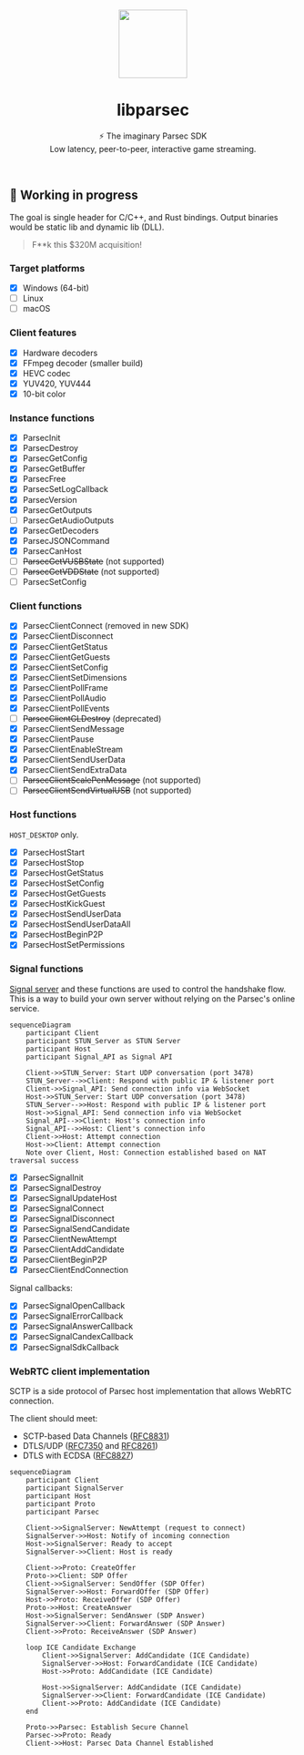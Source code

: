 <br />

<p align="center">
    <img src="https://github.com/user-attachments/assets/1d8b571d-280c-4f1f-bbca-aa55a96783f4" width="120" />
    <h1 align="center">libparsec</h1>
    <p align="center">⚡ The imaginary Parsec SDK<br />Low latency, peer-to-peer, interactive game streaming.</p>
</p>

<br />

## 🚧 Working in progress

The goal is single header for C/C++, and Rust bindings. Output binaries would be static lib and dynamic lib (DLL).

> F**k this $320M acquisition!

### Target platforms

- [x] Windows (64-bit)
- [ ] Linux
- [ ] macOS 

### Client features

- [x] Hardware decoders
- [x] FFmpeg decoder (smaller build)
- [x] HEVC codec 
- [x] YUV420, YUV444
- [x] 10-bit color

### Instance functions

- [x] ParsecInit
- [x] ParsecDestroy
- [x] ParsecGetConfig
- [x] ParsecGetBuffer
- [x] ParsecFree
- [x] ParsecSetLogCallback
- [x] ParsecVersion
- [x] ParsecGetOutputs
- [ ] ParsecGetAudioOutputs
- [x] ParsecGetDecoders
- [x] ParsecJSONCommand
- [x] ParsecCanHost
- [ ] ~~ParsecGetVUSBState~~ (not supported)
- [ ] ~~ParsecGetVDDState~~ (not supported)
- [ ] ParsecSetConfig

### Client functions

- [x] ParsecClientConnect (removed in new SDK)
- [x] ParsecClientDisconnect
- [x] ParsecClientGetStatus
- [x] ParsecClientGetGuests
- [x] ParsecClientSetConfig
- [x] ParsecClientSetDimensions
- [x] ParsecClientPollFrame
- [x] ParsecClientPollAudio
- [x] ParsecClientPollEvents
- [ ] ~~ParsecClientGLDestroy~~ (deprecated)
- [x] ParsecClientSendMessage
- [x] ParsecClientPause
- [x] ParsecClientEnableStream
- [x] ParsecClientSendUserData
- [x] ParsecClientSendExtraData
- [ ] ~~ParsecClientScalePenMessage~~ (not supported)
- [ ] ~~ParsecClientSendVirtualUSB~~ (not supported)

### Host functions

`HOST_DESKTOP` only.

- [x] ParsecHostStart
- [x] ParsecHostStop
- [x] ParsecHostGetStatus
- [x] ParsecHostSetConfig
- [x] ParsecHostGetGuests
- [x] ParsecHostKickGuest
- [x] ParsecHostSendUserData
- [x] ParsecHostSendUserDataAll
- [x] ParsecHostBeginP2P
- [x] ParsecHostSetPermissions

### Signal functions

[Signal server](https://support.parsec.app/hc/en-us/articles/4423453624077-Components-and-Connection-Sequence) and these functions are used to control the handshake flow.<br/>
This is a way to build your own server without relying on the Parsec's online service.

```mermaid
sequenceDiagram
    participant Client
    participant STUN_Server as STUN Server
    participant Host
    participant Signal_API as Signal API
    
    Client->>STUN_Server: Start UDP conversation (port 3478)
    STUN_Server-->>Client: Respond with public IP & listener port
    Client->>Signal_API: Send connection info via WebSocket
    Host->>STUN_Server: Start UDP conversation (port 3478)
    STUN_Server-->>Host: Respond with public IP & listener port
    Host->>Signal_API: Send connection info via WebSocket
    Signal_API-->>Client: Host's connection info
    Signal_API-->>Host: Client's connection info
    Client->>Host: Attempt connection
    Host->>Client: Attempt connection
    Note over Client, Host: Connection established based on NAT traversal success

```

- [x] ParsecSignalInit
- [x] ParsecSignalDestroy
- [x] ParsecSignalUpdateHost
- [x] ParsecSignalConnect
- [x] ParsecSignalDisconnect
- [x] ParsecSignalSendCandidate
- [x] ParsecClientNewAttempt
- [x] ParsecClientAddCandidate
- [x] ParsecClientBeginP2P
- [x] ParsecClientEndConnection

Signal callbacks:

- [x] ParsecSignalOpenCallback
- [x] ParsecSignalErrorCallback
- [x] ParsecSignalAnswerCallback
- [x] ParsecSignalCandexCallback
- [x] ParsecSignalSdkCallback

### WebRTC client implementation

SCTP is a side protocol of Parsec host implementation that allows WebRTC connection.

The client should meet:
- SCTP-based Data Channels ([RFC8831](https://www.rfc-editor.org/rfc/rfc8831.html))
- DTLS/UDP ([RFC7350](https://www.rfc-editor.org/rfc/rfc7350.html) and [RFC8261](https://www.rfc-editor.org/rfc/rfc8261.html))
- DTLS with ECDSA ([RFC8827](https://www.rfc-editor.org/rfc/rfc8827.html))

```mermaid
sequenceDiagram
    participant Client
    participant SignalServer
    participant Host
    participant Proto
    participant Parsec

    Client->>SignalServer: NewAttempt (request to connect)
    SignalServer->>Host: Notify of incoming connection
    Host->>SignalServer: Ready to accept
    SignalServer->>Client: Host is ready

    Client->>Proto: CreateOffer
    Proto->>Client: SDP Offer
    Client->>SignalServer: SendOffer (SDP Offer)
    SignalServer->>Host: ForwardOffer (SDP Offer)
    Host->>Proto: ReceiveOffer (SDP Offer)
    Proto->>Host: CreateAnswer
    Host->>SignalServer: SendAnswer (SDP Answer)
    SignalServer->>Client: ForwardAnswer (SDP Answer)
    Client->>Proto: ReceiveAnswer (SDP Answer)

    loop ICE Candidate Exchange
        Client->>SignalServer: AddCandidate (ICE Candidate)
        SignalServer->>Host: ForwardCandidate (ICE Candidate)
        Host->>Proto: AddCandidate (ICE Candidate)

        Host->>SignalServer: AddCandidate (ICE Candidate)
        SignalServer->>Client: ForwardCandidate (ICE Candidate)
        Client->>Proto: AddCandidate (ICE Candidate)
    end

    Proto->>Parsec: Establish Secure Channel
    Parsec->>Proto: Ready
    Client->>Host: Parsec Data Channel Established
```
